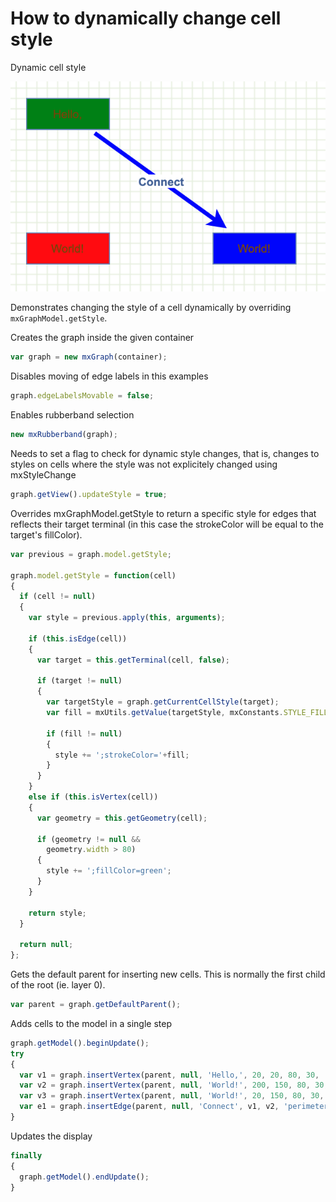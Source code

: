 # How to dynamically change cell style

Dynamic cell style

![Dynamic cell style](../images/examples/dynamic-style.png "Dynamic cell style")

Demonstrates changing the style of a cell dynamically by overriding `mxGraphModel.getStyle`.

Creates the graph inside the given container

```js
var graph = new mxGraph(container);
```

Disables moving of edge labels in this examples

```js
graph.edgeLabelsMovable = false;
```

Enables rubberband selection

```js
new mxRubberband(graph);
```

Needs to set a flag to check for dynamic style changes, that is, changes to styles on cells where the style was not explicitely changed using mxStyleChange

```js
graph.getView().updateStyle = true;
```

Overrides mxGraphModel.getStyle to return a specific style for edges that reflects their target terminal (in this case the strokeColor will be equal to the target's fillColor).

```js
var previous = graph.model.getStyle;

graph.model.getStyle = function(cell)
{
  if (cell != null)
  {
    var style = previous.apply(this, arguments);

    if (this.isEdge(cell))
    {
      var target = this.getTerminal(cell, false);

      if (target != null)
      {
        var targetStyle = graph.getCurrentCellStyle(target);
        var fill = mxUtils.getValue(targetStyle, mxConstants.STYLE_FILLCOLOR);

        if (fill != null)
        {
          style += ';strokeColor='+fill;
        }
      }
    }
    else if (this.isVertex(cell))
    {
      var geometry = this.getGeometry(cell);

      if (geometry != null &&
        geometry.width > 80)
      {
        style += ';fillColor=green';
      }
    }

    return style;
  }
  
  return null;
};
```

Gets the default parent for inserting new cells. This is normally the first child of the root (ie. layer 0).

```js
var parent = graph.getDefaultParent();
```

Adds cells to the model in a single step

```js
graph.getModel().beginUpdate();
try
{
  var v1 = graph.insertVertex(parent, null, 'Hello,', 20, 20, 80, 30, 'fillColor=green');
  var v2 = graph.insertVertex(parent, null, 'World!', 200, 150, 80, 30, 'fillColor=blue');
  var v3 = graph.insertVertex(parent, null, 'World!', 20, 150, 80, 30, 'fillColor=red');
  var e1 = graph.insertEdge(parent, null, 'Connect', v1, v2, 'perimeterSpacing=4;strokeWidth=4;labelBackgroundColor=white;fontStyle=1');
}
```

Updates the display

```js
finally
{
  graph.getModel().endUpdate();
}
```
